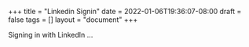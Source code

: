 +++
title = "Linkedin Signin"
date = 2022-01-06T19:36:07-08:00
draft = false
tags = []
layout = "document"
+++

Signing in with LinkedIn ...

<script defer type="module">
  import { continueLinkedIn } from "/scripts/reskill.js";

  continueLinkedIn();
</script>
